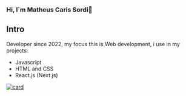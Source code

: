### Hi, I´m Matheus Caris Sordi👋

## Intro

Developer since 2022, my focus this is Web development, i use in my projects:

- Javascript
- HTML and CSS
- React.js (Next.js)

[![card](https://github-readme-stats.vercel.app/api?username=mcsordi&theme=default)](https://github.com/anuraghazra/github-readme-stats)
